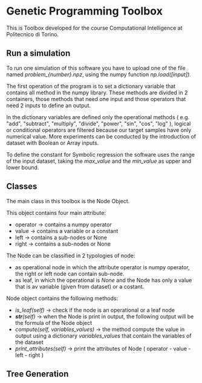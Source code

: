 # Genetic Programming Toolbox

This is Toolbox developed for the course Computational Intelligence at Politecnico di Torino.

## Run a simulation 
To run one simulation of this software you have to upload one of the file named *problem_{number}.npz*, using the numpy function *np.load([input])*. 

The first operation of the program is to set a dictionary variable that contains all method in the numpy library. These methods are divided in 2 containers, those methods that need one input and those operators that need 2 inputs to define an output.

In the dictionary variables are defined only the operational methods ( e.g. "add", "subtract", "multiply", "divide",  "power", "sin", "cos", "log" ), logical or conditional operators are filtered because our target samples have only numerical value. 
More experiments can be conducted by the introduction of dataset with Boolean or Array inputs.

To define the constant for Symbolic regression the software uses the range of the input dataset, taking the *max_value* and the *min_value* as upper and lower bound.

## Classes 
The main class in this toolbox is the Node Object.

This object contains four main attribute:
- operator -> contains a numpy operator
- value -> contains a variable or a constant
- left -> contains a sub-nodes or None
- right -> contains a sub-nodes or None
  
The Node can be classified in 2 typologies of node:
- as operational node in which the attribute operator is numpy operator, the right or left node can contain sub-node.
- as leaf, in which the operational is *None* and the Node has only a value that is av variable (given from dataset) or a costant.

Node object contains the following methods:
- *is_leaf(self)* -> check if the node is an operational or a leaf node
- *__str__(self)* -> when the Node is print in output, the following output will be the formula of the Node object
- *compute(self, variables_values)* -> the method compute the value in output using a dictionary *variables_values* that contain the variables of the dataset
- *print_attributes(self)* -> print the attributes of Node ( operator - value - left - right ) 

## Tree Generation 



